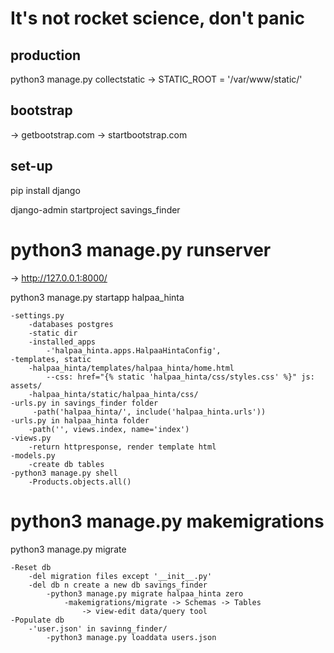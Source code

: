 # It's not rocket science, don't panic

## production

python3 manage.py collectstatic
-> STATIC_ROOT = '/var/www/static/' 

## bootstrap
-> getbootstrap.com
-> startbootstrap.com

<!-- 
{% load static %}
{link rel='stylesheet' href='{% static 'bootstrap.min.css' %}'}
<script src='{% static 'bootstrap.min.js' %}'></script>
-->

## set-up 

pip install django

django-admin startproject savings_finder

# python3 manage.py runserver

-> http://127.0.0.1:8000/

python3 manage.py startapp halpaa_hinta

```
-settings.py 
    -databases postgres 
    -static dir
    -installed_apps 
        -'halpaa_hinta.apps.HalpaaHintaConfig',
-templates, static
    -halpaa_hinta/templates/halpaa_hinta/home.html
        --css: href="{% static 'halpaa_hinta/css/styles.css' %}" js: assets/
    -halpaa_hinta/static/halpaa_hinta/css/
-urls.py in savings_finder folder    
     -path('halpaa_hinta/', include('halpaa_hinta.urls'))
-urls.py in halpaa_hinta folder
    -path('', views.index, name='index')
-views.py
    -return httpresponse, render template html
-models.py
    -create db tables
-python3 manage.py shell
    -Products.objects.all()
```

# python3 manage.py makemigrations

python3 manage.py migrate

```
-Reset db
    -del migration files except '__init__.py'
    -del db n create a new db savings_finder 
        -python3 manage.py migrate halpaa_hinta zero
            -makemigrations/migrate -> Schemas -> Tables 
                -> view-edit data/query tool
-Populate db
    -'user.json' in savinng_finder/
        -python3 manage.py loaddata users.json
```



